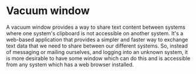 
# Vacuum window

A vacuum window provides a way to share text content between systems where one system's clipboard is not accessible on another system. It's a web-based application that provides a simpler and faster way to exchange text data that we need to share between our different systems. So, instead of messaging or mailing ourselves, and logging into an unknown system, it is more desirable to have some window which can do this and is accessible from any system which has a web browser installed.

